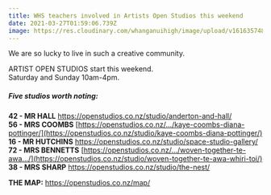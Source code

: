 ```yaml
---
title: WHS teachers involved in Artists Open Studios this weekend
date: 2021-03-27T01:59:06.739Z
image: https://res.cloudinary.com/whanganuihigh/image/upload/v1616357483/Events/158876562_10157403769121222_9004883095548907726_o.jpg
---
```

We are so lucky to live in such a creative community. 

ARTIST OPEN STUDIOS start this weekend.  
Saturday and Sunday 10am-4pm.  

##### Five studios worth noting:  
**42 - MR HALL**  https://openstudios.co.nz/studio/anderton-and-hall/  
**56 - MRS COOMBS**  [https://openstudios.co.nz/.../kaye-coombs-diana-pottinger/](https://openstudios.co.nz/studio/kaye-coombs-diana-pottinger/)  
**16 - MR HUTCHINS**  https://openstudios.co.nz/studio/space-studio-gallery/  
**72 - MRS BENNETTS**  [https://openstudios.co.nz/.../woven-together-te-awa.../](https://openstudios.co.nz/studio/woven-together-te-awa-whiri-toi/)  
**38 - MRS SHARP**  https://openstudios.co.nz/studio/the-nest/  

**THE MAP:**  https://openstudios.co.nz/map/